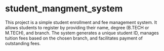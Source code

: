 # student_mangment_system
This project is a simple student enrollment and fee management system. It allows students to register by providing their name, degree (B.TECH or M.TECH), and branch. The system generates a unique student ID, manages tuition fees based on the chosen branch, and facilitates payment of outstanding fees.
